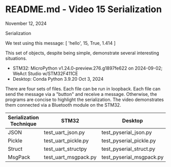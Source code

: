 # README.md - Video 15 Serialization

November 12, 2024

Serialization

We test using this message: [ 'hello', 15, True, 1.414 ]

This set of objects, despite being simple, demonstrate several interesting situations.

- STM32: MicroPython v1.24.0-preview.276.g1897fe622 on 2024-09-02; WeAct Studio w/STM32F411CE
- Desktop: Conda Python 3.9.20 Oct 3, 2024

There are four sets of files.  Each file can be run in loopback.
Each file can send the message via a "button" and receive a message.
Otherwise, the programs are concise to highlight the serialization. 
The video demonstrates them connected via a Bluetooth module on the STM32.

Serialization Technique |      STM32           |     Desktop              |
|-----------------------|----------------------|--------------------------|
| JSON                  | test_uart_json.py    | test_pyserial_json.py    |
| Pickle                | test_uart_pickle.py  | test_pyserial_pickle.py  |
| Struct                | test_uart_structpy   | test_pyserial_struct.py  |
| MsgPack               | test_uart_msgpack.py | test_pyserial_msgpack.py |


